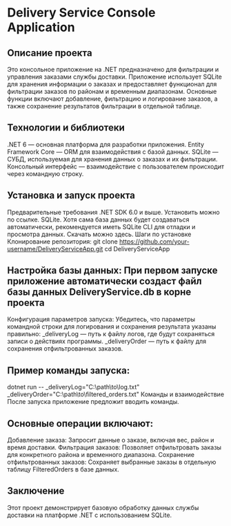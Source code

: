 # Delivery Service Console Application
## Описание проекта
  Это консольное приложение на .NET предназначено для фильтрации и управления заказами службы доставки. Приложение использует SQLite для хранения информации о заказах и предоставляет функционал для фильтрации заказов по районам и временным диапазонам. Основные функции включают добавление, фильтрацию и логирование заказов, а также сохранение результатов фильтрации в отдельной таблице.

## Технологии и библиотеки
  .NET 6 — основная платформа для разработки приложения.
  Entity Framework Core — ORM для взаимодействия с базой данных.
  SQLite — СУБД, используемая для хранения данных о заказах и их фильтрации.
  Консольный интерфейс — взаимодействие с пользователем происходит через командную строку.
## Установка и запуск проекта
  Предварительные требования
  .NET SDK 6.0 и выше. Установить можно по ссылке.
  SQLite. Хотя сама база данных будет создаваться автоматически, рекомендуется иметь SQLite CLI для отладки и просмотра данных. Скачать можно здесь.
  Шаги по установке
  Клонирование репозитория:
  git clone https://github.com/your-username/DeliveryServiceApp.git
  cd DeliveryServiceApp
## Настройка базы данных: При первом запуске приложение автоматически создаст файл базы данных DeliveryService.db в корне проекта
  Конфигурация параметров запуска: Убедитесь, что параметры командной строки для логирования и сохранения результата указаны правильно:
  _deliveryLog — путь к файлу логов, где будут сохраняться записи о действиях программы.
  _deliveryOrder — путь к файлу для сохранения отфильтрованных заказов.
## Пример команды запуска:
  dotnet run -- _deliveryLog="C:\path\to\log.txt" _deliveryOrder="C:\path\to\filtered_orders.txt"
  Команды и взаимодействие
  После запуска приложение предложит вводить команды. 
## Основные операции включают:
  Добавление заказа: Запросит данные о заказе, включая вес, район и время доставки.
  Фильтрация заказов: Позволяет отфильтровать заказы для конкретного района и временного диапазона.
  Сохранение отфильтрованных заказов: Сохраняет выбранные заказы в отдельную таблицу FilteredOrders в базе данных.
## Заключение
  Этот проект демонстрирует базовую обработку данных службы доставки на платформе .NET с использованием SQLite.
